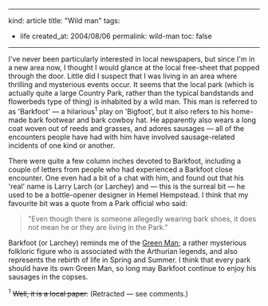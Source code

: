 -----
kind: article
title: "Wild man"
tags:
- life
created_at: 2004/08/06
permalink: wild-man
toc: false
-----

<p>I've never been particularly interested in local newspapers, but since I'm in a new area now, I thought I would glance at the local free-sheet that popped through the door. Little did I suspect that I was living in an area where thrilling and mysterious events occur. It seems that the local park (which is actually quite a large Country Park, rather than the typical bandstands and flowerbeds type of thing) is inhabited by a wild man. This man is referred to as 'Barkfoot' &mdash; a hilarious<sup>1</sup> play on 'Bigfoot', but it also refers to his home-made bark footwear and bark cowboy hat. He apparently also wears a long coat woven out of reeds and grasses, and adores sausages &mdash; all of the encounters people have had with him have involved sausage-related incidents of one kind or another.</p>

<p>There were quite a few column inches devoted to Barkfoot, including a couple of letters from people who had experienced a Barkfoot close encounter. One even had a bit of a chat with him, and found out that his 'real' name is Larry Larch (or Larchey) and &mdash; this is the surreal bit &mdash; he used to be a bottle-opener designer in Hemel Hempstead. I think that my favourite bit was a quote from a Park official who said:</p><blockquote><p>"Even though there is someone allegedly wearing bark shoes, it does not mean he or they are living in the Park."</p></blockquote><p>Barkfoot (or Larchey) reminds me of the <a href="http://website.lineone.net/~dominicow/green_man_folklore.htm" title="The Legend of the Green Man">Green Man</a>; a rather mysterious folkloric figure who is associated with the Arthurian legends, and also represents the rebirth of life in Spring and Summer. I think that every park should have its own Green Man, so long may Barkfoot continue to enjoy his sausages in the copses.</p><p><sup>1</sup> <del>Well, it is a local paper.</del> (Retracted &mdash; see comments.)</p>
